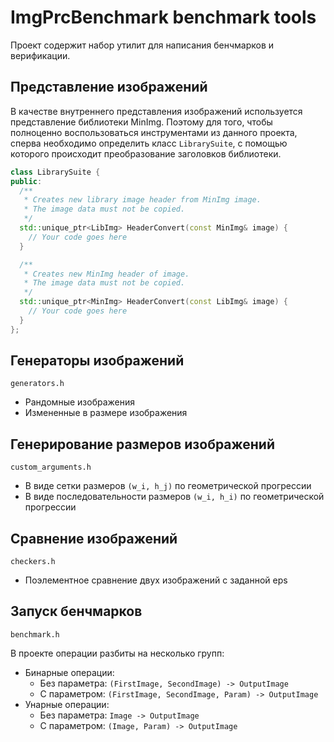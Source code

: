 # ImgPrcBenchmark benchmark tools

Проект содержит набор утилит для написания бенчмарков и верификации.

## Представление изображений
В качестве внутреннего представления изображений используется представление библиотеки MinImg.
Поэтому для того, чтобы полноценно воспользоваться инструментами из данного проекта, сперва 
необходимо определить класс ```LibrarySuite```, с помощью которого происходит преобразование 
заголовков библиотеки.
```C++
class LibrarySuite {
public:
  /**
   * Creates new library image header from MinImg image.
   * The image data must not be copied.
   */
  std::unique_ptr<LibImg> HeaderConvert(const MinImg& image) {
    // Your code goes here
  }

  /**
   * Creates new MinImg header of image.
   * The image data must not be copied.
   */
  std::unique_ptr<MinImg> HeaderConvert(const LibImg& image) {
    // Your code goes here
  }
};
```

## Генераторы изображений
`generators.h`

* Рандомные изображения
* Измененные в размере изображения

## Генерирование размеров изображений
`custom_arguments.h`

* В виде сетки размеров `(w_i, h_j)` по геометрической прогрессии
* В виде последовательности размеров `(w_i, h_i)` по геометрической прогрессии

## Сравнение изображений
`checkers.h`

* Поэлементное сравнение двух изображений с заданной eps

## Запуск бенчмарков
`benchmark.h`

В проекте операции разбиты на несколько групп:
* Бинарные операции:
    * Без параметра: `(FirstImage, SecondImage) -> OutputImage`
    * С параметром: `(FirstImage, SecondImage, Param) -> OutputImage`
* Унарные операции:
    * Без параметра: `Image -> OutputImage`
    * С параметром: `(Image, Param) -> OutputImage`
